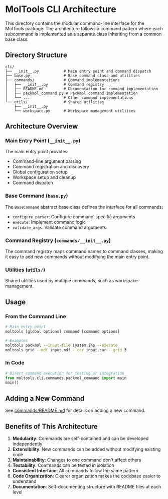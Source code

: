 # MolTools CLI Architecture

This directory contains the modular command-line interface for the MolTools package. The architecture follows a command pattern where each subcommand is implemented as a separate class inheriting from a common base class.

## Directory Structure

```
cli/
├── __init__.py           # Main entry point and command dispatch
├── base.py               # Base command class and utilities
├── commands/             # Command implementations
│   ├── __init__.py       # Command registry
│   ├── README.md         # Documentation for command implementation
│   ├── packmol_command.py # Packmol command implementation
│   └── ...               # Other command implementations
└── utils/                # Shared utilities
    ├── __init__.py
    └── workspace.py      # Workspace management utilities
```

## Architecture Overview

### Main Entry Point (`__init__.py`)

The main entry point provides:
- Command-line argument parsing
- Command registration and discovery
- Global configuration setup
- Workspace setup and cleanup
- Command dispatch

### Base Command (`base.py`)

The `BaseCommand` abstract base class defines the interface for all commands:
- `configure_parser`: Configure command-specific arguments
- `execute`: Implement command logic
- `validate_args`: Validate command arguments

### Command Registry (`commands/__init__.py`)

The command registry maps command names to command classes, making it easy to add new commands without modifying the main entry point.

### Utilities (`utils/`)

Shared utilities used by multiple commands, such as workspace management.

## Usage

### From the Command Line

```bash
# Main entry point
moltools [global options] command [command options]

# Examples
moltools packmol --input-file system.inp --execute
moltools grid --mdf input.mdf --car input.car --grid 3
```

### In Code

```python
# Direct command execution for testing or integration
from moltools.cli.commands.packmol_command import main
main()
```

## Adding a New Command

See [commands/README.md](commands/README.md) for details on adding a new command.

## Benefits of This Architecture

1. **Modularity**: Commands are self-contained and can be developed independently
2. **Extensibility**: New commands can be added without modifying existing code
3. **Maintainability**: Changes to one command don't affect others
4. **Testability**: Commands can be tested in isolation
5. **Consistent Interface**: All commands follow the same pattern
6. **Code Organization**: Clearer organization makes the codebase easier to understand
7. **Documentation**: Self-documenting structure with README files at each level